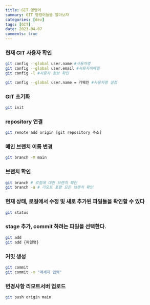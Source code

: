 ```yaml
---
title: GIT 명령어
summary: GIT 명령어들을 알아보자
categories: [dev]
tags: [GIT]
date: 2023-04-07
comments: true
---
```




### 현재 GIT 사용자 확인

```bash	
git config --global user.name #사용자명
git config --global user.email #사용자이메일
git config -l #사용자 정보 확인

git config --global user.name = 가웨인 #사용자명 설정
```



### GIT 초기화

```bash
git init
```



### repository 연결

```bash
git remote add origin [git repository 주소]
```



### 메인 브랜치 이름 변경

```bash
git branch -M main
```



### 브랜치 확인
```bash
git branch # 로컬에 대한 브랜치 확인
git branch -a # 리모트 포함 모든 브랜치 확인
```



### 현재 상태, 로컬에서 수정 및 새로 추가된 파일들을 확인할 수 있다

```bash
git status
```



### stage 추가, commit 하려는 파일을 선택한다.

```bash
git add
git add {파일명}
```



### 커밋 생성

```bash
git commit
git commit -m "메세지 입력"
```



### 변경사항 리모트서버 업로드

```bash
git push origin main
```